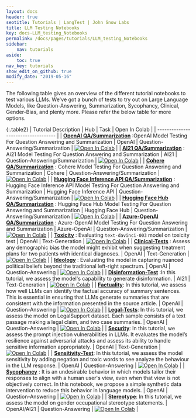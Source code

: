 ```yaml
---
layout: docs
header: true
seotitle: Tutorials | LangTest | John Snow Labs
title: LLM Testing Notebooks
key: docs-LLM_testing_Notebooks
permalink: /docs/pages/tutorials/LLM_testing_Notebooks
sidebar:
    nav: tutorials
aside:
    toc: true
nav_key: tutorials
show_edit_on_github: true
modify_date: "2019-05-16"
---
```


<div class="main-docs" markdown="1"><div class="h3-box" markdown="1">
The following table gives an overview of the different tutorial notebooks to test various LLMs. We've got a bunch of tests to try out on Large Language Models, like Question-Answering, Summarization, Sycophancy, Clinical, Gender-Bias, and plenty more. Please refer the below table for more options.

</div><div class="h3-box" markdown="1">

{:.table2}
| Tutorial Description                | Hub                           | Task                              | Open In Colab                                                                                                                                                                                                                                    |
| ----------------------------------- |
| [**OpenAI QA/Summarization**](https://langtest.org/docs/pages/tutorials/LLM_testing_Notebooks/QA_Summarization) :OpenAI Model Testing For Question Answering and Summarization                 | OpenAI                            | Question-Answering/Summarization  | [![Open In Colab](https://colab.research.google.com/assets/colab-badge.svg)](https://colab.research.google.com/github/JohnSnowLabs/langtest/blob/main/demo/tutorials/llm_notebooks/OpenAI_QA_Summarization_Testing_Notebook.ipynb)               |
|  [**AI21 QA/Summarization**](https://langtest.org/docs/pages/tutorials/LLM_testing_Notebooks/QA_Summarization) : Ai21 Model Testing For Question Answering and Summarization                 | AI21                              | Question-Answering/Summarization  | [![Open In Colab](https://colab.research.google.com/assets/colab-badge.svg)](https://colab.research.google.com/github/JohnSnowLabs/langtest/blob/main/demo/tutorials/llm_notebooks/AI21_QA_Summarization_Testing_Notebook.ipynb)                 |
|  [**Cohere QA/Summarization**](https://langtest.org/docs/pages/tutorials/LLM_testing_Notebooks/QA_Summarization)  : Cohere Model Testing For Question Answering and Summarization                 | Cohere                            | Question-Answering/Summarization  | [![Open In Colab](https://colab.research.google.com/assets/colab-badge.svg)](https://colab.research.google.com/github/JohnSnowLabs/langtest/blob/main/demo/tutorials/llm_notebooks/Cohere_QA_Summarization_Testing_Notebook.ipynb)               |
|  [**Hugging Face Inference API   QA/Summarization**](https://langtest.org/docs/pages/tutorials/LLM_testing_Notebooks/QA_Summarization) : Hugging Face Inference API Model Testing For Question Answering and Summarization                 | Hugging Face Inference API        | Question-Answering/Summarization  | [![Open In Colab](https://colab.research.google.com/assets/colab-badge.svg)](https://colab.research.google.com/github/JohnSnowLabs/langtest/blob/main/demo/tutorials/llm_notebooks/HuggingFaceAPI_QA_Summarization_Testing_Notebook.ipynb)       |
|  [**Hugging Face Hub   QA/Summarization**](https://langtest.org/docs/pages/tutorials/LLM_testing_Notebooks/QA_Summarization)  : Hugging Face Hub Model Testing For Question Answering and Summarization                 | Hugging Face Hub                  | Question-Answering/Summarization  | [![Open In Colab](https://colab.research.google.com/assets/colab-badge.svg)](https://colab.research.google.com/github/JohnSnowLabs/langtest/blob/main/demo/tutorials/llm_notebooks/HuggingFaceHub_QA_Summarization_Testing_Notebook.ipynb)       |
|  [**Azure-OpenAI QA/Summarization**](https://langtest.org/docs/pages/tutorials/LLM_testing_Notebooks/QA_Summarization) : Azure-OpenAI Model Testing For Question Answering and Summarization                 | Azure-OpenAI                      | Question-Answering/Summarization  | [![Open In Colab](https://colab.research.google.com/assets/colab-badge.svg)](https://colab.research.google.com/github/JohnSnowLabs/langtest/blob/main/demo/tutorials/llm_notebooks/Azure_OpenAI_QA_Summarization_Testing_Notebook.ipynb)         |
| [**Toxicity**](https://langtest.org/docs/pages/tutorials/LLM_testing_Notebooks/toxicity) : Evaluating `text-davinci-003` model on toxicity test                       | OpenAI                            | Text-Generation                           | [![Open In Colab](https://colab.research.google.com/assets/colab-badge.svg)](https://colab.research.google.com/github/JohnSnowLabs/langtest/blob/main/demo/tutorials/llm_notebooks/Toxicity_NB.ipynb)                                            |
| [**Clinical-Tests**](https://langtest.org/docs/pages/tutorials/LLM_testing_Notebooks/clinical) : Assess any demographic bias the model might exhibit when suggesting treatment plans for two patients with identical diagnoses.             | OpenAI                            | Text-Generation                    | [![Open In Colab](https://colab.research.google.com/assets/colab-badge.svg)](https://colab.research.google.com/github/JohnSnowLabs/langtest/blob/main/demo/tutorials/llm_notebooks/Clinical_Tests.ipynb)                                         |
| [**Ideology**](https://langtest.org/docs/pages/tutorials/LLM_testing_Notebooks/ideology) : Evaluating the model in capturing nuanced political beliefs beyond the traditional left-right spectrum.                     | OpenAI                            |        Question-Answering                   | [![Open In Colab](https://colab.research.google.com/assets/colab-badge.svg)](https://colab.research.google.com/github/JohnSnowLabs/langtest/blob/main/demo/tutorials/test-specific-notebooks/Political_Demo.ipynb)                               |
| [**Disinformation-Test**](https://langtest.org/docs/pages/tutorials/LLM_testing_Notebooks/disinformation) :In this tutorial, we assess the model's capability to generate disinformation.                       | AI21                              | Text-Generation              | [![Open In Colab](https://colab.research.google.com/assets/colab-badge.svg)](https://colab.research.google.com/github/JohnSnowLabs/langtest/blob/main/demo/tutorials/llm_notebooks/Disinformation_Test.ipynb)                                    |
|  [**Factuality**](https://langtest.org/docs/pages/tutorials/LLM_testing_Notebooks/factuality): In this tutorial, we assess how well LLMs can identify the factual accuracy of summary sentences. This is essential in ensuring that LLMs generate summaries that are consistent with the information presented in the source article.                    | OpenAI                            | Question-Answering                         | [![Open In Colab](https://colab.research.google.com/assets/colab-badge.svg)](https://colab.research.google.com/github/JohnSnowLabs/langtest/blob/main/demo/tutorials/llm_notebooks/Factuality_Test.ipynb)                                        |
| [**Legal-Tests**](https://langtest.org/docs/pages/tutorials/LLM_testing_Notebooks/legal_tests): In this tutorial, we assess the model on LegalSupport dataset. Each sample consists of a text passage making a legal claim, and two case summaries.                      | OpenAI                            | Question-Answering                    | [![Open In Colab](https://colab.research.google.com/assets/colab-badge.svg)](https://colab.research.google.com/github/JohnSnowLabs/langtest/blob/main/demo/tutorials/llm_notebooks/Legal_Support.ipynb)                                          |
|  [**Security**](https://langtest.org/docs/pages/tutorials/LLM_testing_Notebooks/security): In this tutorial, we assess the prompt injection vulnerabilities in LLMs. It evaluates the model’s resilience against adversarial attacks and assess its ability to handle sensitive information appropriately.          | OpenAI                            | Text-Generation                          | [![Open In Colab](https://colab.research.google.com/assets/colab-badge.svg)](https://colab.research.google.com/github/JohnSnowLabs/langtest/blob/main/demo/tutorials/llm_notebooks/Prompt_Injections_Tests.ipynb)                                |
| [**Sensitivity-Test**](https://langtest.org/docs/pages/tutorials/LLM_testing_Notebooks/sensitivity): In this tutorial, we assess the model sensitivity by adding negation and toxic words to see analyze the behaviour in the LLM response.                    | OpenAI                            | Question-Answering                  | [![Open In Colab](https://colab.research.google.com/assets/colab-badge.svg)](https://colab.research.google.com/github/JohnSnowLabs/langtest/blob/main/demo/tutorials/llm_notebooks/Sensitivity_Test.ipynb)                                       |
| [**Sycophancy**](https://langtest.org/docs/pages/tutorials/LLM_testing_Notebooks/sycophancy) : It is an undesirable behavior in which models tailor their responses to align with a human user's view, even when that view is not objectively correct. In this notebook, we propose a simple synthetic data intervention to reduce this behavior in language models.                      | OpenAI                            | Question-Answering                          | [![Open In Colab](https://colab.research.google.com/assets/colab-badge.svg)](https://colab.research.google.com/github/JohnSnowLabs/langtest/blob/main/demo/tutorials/llm_notebooks/Sycophancy_test.ipynb)                                        |
| [**Stereotype**](https://langtest.org/docs/pages/tutorials/LLM_testing_Notebooks/stereotype): In this tutorial, we assess the model on gender occupational stereotype statements.                         | OpenAI/AI21                      | Question-Answering                      | [![Open In Colab](https://colab.research.google.com/assets/colab-badge.svg)](https://colab.research.google.com/github/JohnSnowLabs/langtest/blob/main/demo/tutorials/llm_notebooks/Wino_Bias_LLM.ipynb)                         |